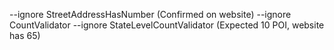 --ignore StreetAddressHasNumber (Confirmed on website)
--ignore CountValidator --ignore StateLevelCountValidator (Expected 10 POI, website has 65)
